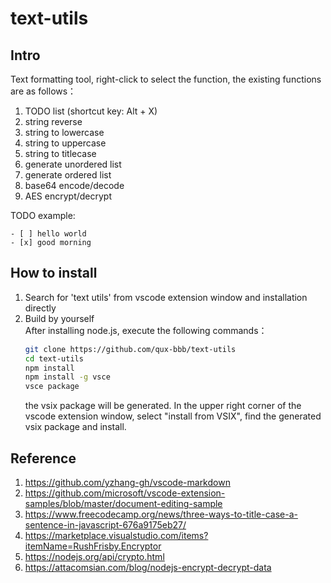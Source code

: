 # text-utils

## Intro

Text formatting tool, right-click to select the function, the existing functions are as follows：  
1. TODO list (shortcut key: Alt + X)
2. string reverse
3. string to lowercase
4. string to uppercase
5. string to titlecase
6. generate unordered list
7. generate ordered list
8. base64 encode/decode
9. AES encrypt/decrypt

TODO example:  
```
- [ ] hello world
- [x] good morning
```


## How to install
1. Search for 'text utils' from vscode extension window and installation directly  
2. Build by yourself  
   After installing node.js, execute the following commands：
   ```sh
   git clone https://github.com/qux-bbb/text-utils
   cd text-utils
   npm install
   npm install -g vsce
   vsce package
   ```
   the vsix package will be generated. In the upper right corner of the vscode extension window, select "install from VSIX", find the generated vsix package and install.  

## Reference
1. https://github.com/yzhang-gh/vscode-markdown  
2. https://github.com/microsoft/vscode-extension-samples/blob/master/document-editing-sample  
3. https://www.freecodecamp.org/news/three-ways-to-title-case-a-sentence-in-javascript-676a9175eb27/  
4. https://marketplace.visualstudio.com/items?itemName=RushFrisby.Encryptor  
5. https://nodejs.org/api/crypto.html  
6. https://attacomsian.com/blog/nodejs-encrypt-decrypt-data  